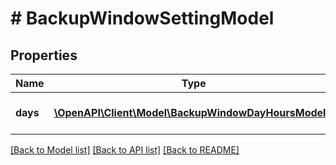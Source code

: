 # # BackupWindowSettingModel

## Properties

Name | Type | Description | Notes
------------ | ------------- | ------------- | -------------
**days** | [**\OpenAPI\Client\Model\BackupWindowDayHoursModel[]**](BackupWindowDayHoursModel.md) | Array of per-day schemes. |

[[Back to Model list]](../../README.md#models) [[Back to API list]](../../README.md#endpoints) [[Back to README]](../../README.md)
